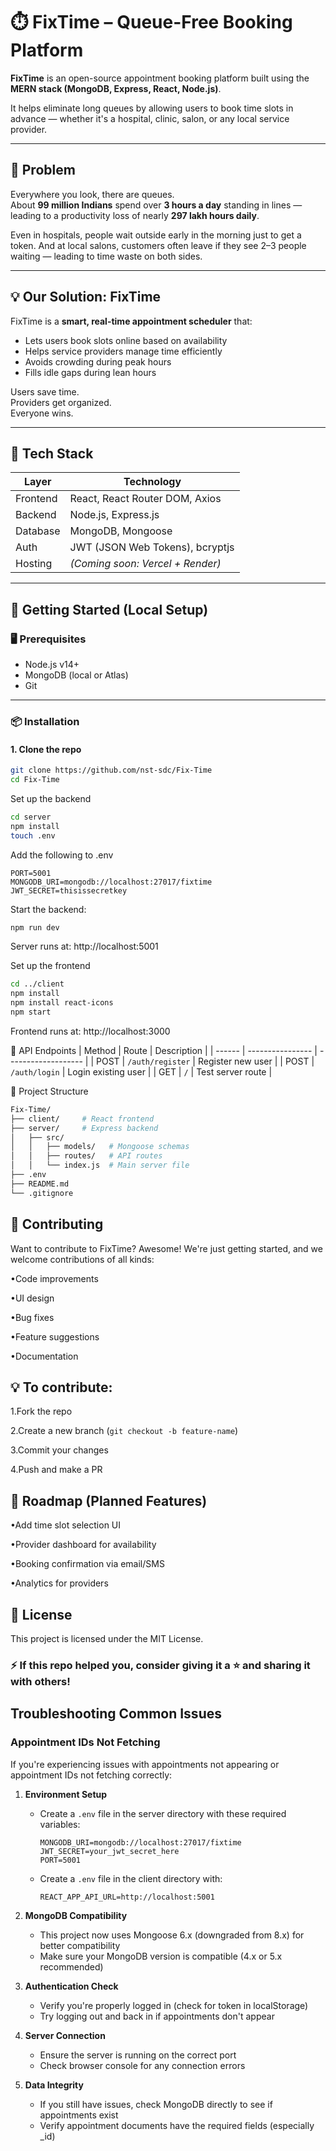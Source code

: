 # ⏱️ FixTime – Queue-Free Booking Platform

**FixTime** is an open-source appointment booking platform built using the **MERN stack (MongoDB, Express, React, Node.js)**.

It helps eliminate long queues by allowing users to book time slots in advance — whether it's a hospital, clinic, salon, or any local service provider.

---

## 🧠 Problem

Everywhere you look, there are queues.  
About **99 million Indians** spend over **3 hours a day** standing in lines — leading to a productivity loss of nearly **297 lakh hours daily**.

Even in hospitals, people wait outside early in the morning just to get a token. And at local salons, customers often leave if they see 2–3 people waiting — leading to time waste on both sides.

---

## 💡 Our Solution: FixTime

FixTime is a **smart, real-time appointment scheduler** that:
- Lets users book slots online based on availability
- Helps service providers manage time efficiently
- Avoids crowding during peak hours
- Fills idle gaps during lean hours

Users save time.  
Providers get organized.  
Everyone wins.

---

## 🔧 Tech Stack

| Layer      | Technology            |
|------------|------------------------|
| Frontend   | React, React Router DOM, Axios |
| Backend    | Node.js, Express.js    |
| Database   | MongoDB, Mongoose      |
| Auth       | JWT (JSON Web Tokens), bcryptjs |
| Hosting    | *(Coming soon: Vercel + Render)* |

---

## 🚀 Getting Started (Local Setup)

### 🖥️ Prerequisites
- Node.js v14+
- MongoDB (local or Atlas)
- Git

---

### 📦 Installation

#### 1. Clone the repo
```bash
git clone https://github.com/nst-sdc/Fix-Time
cd Fix-Time
```

Set up the backend
```bash
cd server
npm install
touch .env
```

Add the following to .env
```
PORT=5001
MONGODB_URI=mongodb://localhost:27017/fixtime
JWT_SECRET=thisissecretkey
```

Start the backend:
```bash
npm run dev
```
Server runs at: http://localhost:5001

Set up the frontend
```bash
cd ../client
npm install
npm install react-icons
npm start
```
Frontend runs at: http://localhost:3000

🧪 API Endpoints
| Method | Route            | Description         |
| ------ | ---------------- | ------------------- |
| POST   | `/auth/register` | Register new user   |
| POST   | `/auth/login`    | Login existing user |
| GET    | `/`              | Test server route   |

📌 Project Structure
```bash
Fix-Time/
├── client/     # React frontend
├── server/     # Express backend
│   ├── src/
│   │   ├── models/   # Mongoose schemas
│   │   ├── routes/   # API routes
│   │   └── index.js  # Main server file
├── .env
├── README.md
└── .gitignore
```

## 🤝 Contributing
Want to contribute to FixTime? Awesome!
We're just getting started, and we welcome contributions of all kinds:

•Code improvements

•UI design

•Bug fixes

•Feature suggestions

•Documentation


## 💡 To contribute:

1.Fork the repo

2.Create a new branch (```git checkout -b feature-name```)

3.Commit your changes

4.Push and make a PR

## 🔭 Roadmap (Planned Features)

 •Add time slot selection UI

 •Provider dashboard for availability

 •Booking confirmation via email/SMS

 •Analytics for providers

## 📃 License
This project is licensed under the MIT License.

### ⚡ If this repo helped you, consider giving it a ⭐ and sharing it with others!

## Troubleshooting Common Issues

### Appointment IDs Not Fetching

If you're experiencing issues with appointments not appearing or appointment IDs not fetching correctly:

1. **Environment Setup**
   - Create a `.env` file in the server directory with these required variables:
     ```
     MONGODB_URI=mongodb://localhost:27017/fixtime
     JWT_SECRET=your_jwt_secret_here
     PORT=5001
     ```
   - Create a `.env` file in the client directory with:
     ```
     REACT_APP_API_URL=http://localhost:5001
     ```

2. **MongoDB Compatibility**
   - This project now uses Mongoose 6.x (downgraded from 8.x) for better compatibility
   - Make sure your MongoDB version is compatible (4.x or 5.x recommended)

3. **Authentication Check**
   - Verify you're properly logged in (check for token in localStorage)
   - Try logging out and back in if appointments don't appear

4. **Server Connection**
   - Ensure the server is running on the correct port
   - Check browser console for any connection errors
   
5. **Data Integrity**
   - If you still have issues, check MongoDB directly to see if appointments exist
   - Verify appointment documents have the required fields (especially _id)
